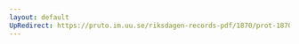 ```yaml
---
layout: default
UpRedirect: https://pruto.im.uu.se/riksdagen-records-pdf/1870/prot-1870--fk--317/prot-1870--fk--317_026.pdf
---
```

